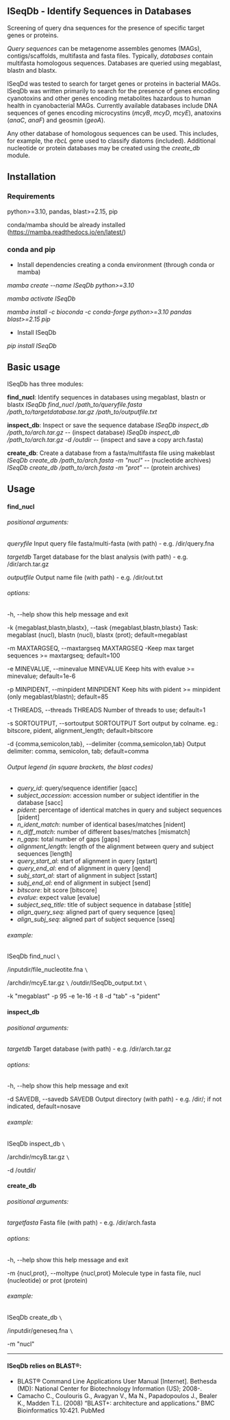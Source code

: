 ## ISeqDb - Identify Sequences in Databases

Screening of query dna sequences for the presence of specific target genes or proteins.

*Query sequences* can be metagenome assembles genomes (MAGs), contigs/scaffolds, multifasta and fasta files. Typically, *databases* contain multifasta homologous sequences. Databases are queried using megablast, blastn and blastx.

ISeqDd was tested to search for target genes or proteins in bacterial MAGs. ISeqDb was written primarily to search for the presence of genes encoding cyanotoxins and other genes encoding metabolites hazardous to human health in cyanobacterial MAGs. Currently available databases include DNA sequences of genes encoding microcystins (*mcyB*, *mcyD*, *mcyE*), anatoxins (*anaC*, *anaF*) and geosmin (*geoA*).

Any other database of homologous sequences can be used. This includes, for example, the *rbcL* gene used to classify diatoms (included). Additional nucleotide or protein databases may be created using the *create_db* module.



## Installation

### Requirements

python>=3.10, pandas, blast>=2.15, pip

conda/mamba should be already installed (https://mamba.readthedocs.io/en/latest/)

### conda and pip

- Install dependencies creating a conda environment (through conda or mamba)

*mamba create --name ISeqDb python>=3.10*

*mamba activate ISeqDb*

*mamba install -c bioconda -c conda-forge python>=3.10 pandas blast>=2.15 pip*

- Install ISeqDb

*pip install ISeqDb*



## Basic usage

ISeqDb has three modules:

**find_nucl**: Identify sequences in databases using megablast, blastn or blastx
*ISeqDb find_nucl /path_to/queryfile.fasta /path_to/targetdatabase.tar.gz /path_to/outputfile.txt*

**inspect_db**: Inspect or save the sequence database
*ISeqDb inspect_db /path_to/arch.tar.gz*  -- (inspect database)
*ISeqDb inspect_db /path_to/arch.tar.gz -d /outdir* -- (inspect and save a copy arch.fasta)

**create_db**: Create a database from a fasta/multifasta file using makeblast
*ISeqDb create_db /path_to/arch.fasta -m "nucl"* -- (nucleotide archives)
*ISeqDb create_db /path_to/arch.fasta -m "prot"* -- (protein archives)



## Usage

#### find_nucl

###### positional arguments:

*queryfile*             Input query file fasta/multi-fasta (with path) - e.g. /dir/query.fna

*targetdb*              Target database for the blast analysis (with path) - e.g. /dir/arch.tar.gz

*outputfile*            Output name file (with path) - e.g. /dir/out.txt

###### options:

-h, --help            show this help message and exit

-k {megablast,blastn,blastx}, --task {megablast,blastn,blastx}
Task: megablast (nucl), blastn (nucl), blastx (prot); default=megablast

-m MAXTARGSEQ, --maxtargseq MAXTARGSEQ
-Keep max target sequences >= maxtargseq; default=100

-e MINEVALUE, --minevalue MINEVALUE
Keep hits with evalue >= minevalue; default=1e-6

-p MINPIDENT, --minpident MINPIDENT
Keep hits with pident >= minpident (only megablast/blastn); default=85

-t THREADS, --threads THREADS
Number of threads to use; default=1

-s SORTOUTPUT, --sortoutput SORTOUTPUT
Sort output by colname. eg.: bitscore, pident, alignment_length; default=bitscore

-d {comma,semicolon,tab}, --delimiter {comma,semicolon,tab}
Output delimiter: comma, semicolon, tab; default=comma



###### Output legend (in square brackets, the blast codes)

- *query_id*:		            query/sequence identifier [qacc]
- *subject_accession*:	     accession number or subject identifier in the database [sacc]
- *pident*:			        percentage of identical matches in query and subject sequences [pident]
- *n_ident_match*:                  number of identical bases/matches [nident]
- *n_diff_match*:                     number of different bases/matches [mismatch]
- *n_gaps*:                               total number of gaps [gaps]
- *alignment_length*:             length of the alignment between query and subject sequences [length]
- *query_start_al*:                  start of alignment in query [qstart]
- *query_end_al*:                    end of alignment in query [qend]
- *subj_start_al*:                     start of alignment in subject [sstart]
- *subj_end_al*:                      end of alignment in subject [send]
- *bitscore*:                            bit score [bitscore]
- *evalue*:                              expect value [evalue]
- *subject_seq_title*:              title of subject sequence in database [stitle]
- *align_query_seq*:              aligned part of query sequence [qseq]
- *align_subj_seq*:                 aligned part of subject sequence [sseq]

###### example:

ISeqDb find_nucl ``\``

/inputdir/file_nucleotite.fna ``\``

/archdir/mcyE.tar.gz ``\``
/outdir/ISeqDb_output.txt ``\``

-k "megablast" -p 95 -e 1e-16 -t 8 -d "tab" -s "pident"

#### inspect_db

###### positional arguments:

*targetdb*              Target database (with path) - e.g. /dir/arch.tar.gz

###### options:

-h, --help            show this help message and exit

-d SAVEDB, --savedb SAVEDB
Output directory (with path) - e.g. /dir/; if not indicated, default=nosave

###### example:

ISeqDb inspect_db ``\``

/archdir/mcyB.tar.gz ``\``

-d /outdir/

#### create_db

###### positional arguments:

*targetfasta*           Fasta file (with path) - e.g. /dir/arch.fasta

###### options:

-h, --help            show this help message and exit

-m {nucl,prot}, --moltype {nucl,prot}
Molecule type in fasta file, nucl (nucleotide) or prot (protein)

###### example:

ISeqDb create_db ``\``

/inputdir/geneseq.fna ``\``

-m "nucl"


___
#### ISeqDb relies on BLAST®:

   -   BLAST® Command Line Applications User Manual [Internet]. Bethesda (MD): National Center
       for Biotechnology Information (US); 2008-.
   -   Camacho C., Coulouris G., Avagyan V., Ma N., Papadopoulos J., Bealer K., Madden T.L. (2008)
       “BLAST+: architecture and applications.” BMC Bioinformatics 10:421. PubMed


